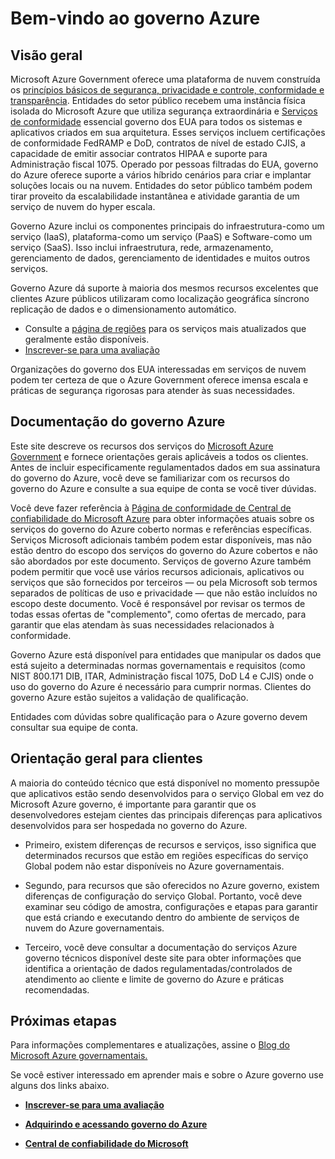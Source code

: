 <properties 
   pageTitle="Visão geral do governo Azure | Microsoft Azure" 
   description="Este artigo fornece uma visão geral dos recursos de nuvem do governo do Azure e o design confiável e segurança usada para conformidade aplicável a federal, estado e as organizações governamentais local e seus parceiros de suporte. " 
   services="Azure-Government"
   cloud="gov" 
   documentationCenter="" 
   authors="ryansoc" 
   manager="zakramer"    editor=""/>

<tags
   ms.service="multiple"
   ms.devlang="na"
   ms.topic="article"
   ms.tgt_pltfrm="na"
   ms.workload="azure-government" 
   ms.date="10/18/2016"
   ms.author="ryansoc"/>

# <a name="welcome-to-azure-government"></a>Bem-vindo ao governo Azure

## <a name="overview"></a>Visão geral

Microsoft Azure Government oferece uma plataforma de nuvem construída os [princípios básicos de segurança, privacidade e controle, conformidade e transparência](http://azure.com/gov). Entidades do setor público recebem uma instância física isolada do Microsoft Azure que utiliza segurança extraordinária e [Serviços de conformidade](https://azure.microsoft.com/support/trust-center/compliance/) essencial governo dos EUA para todos os sistemas e aplicativos criados em sua arquitetura. Esses serviços incluem certificações de conformidade FedRAMP e DoD, contratos de nível de estado CJIS, a capacidade de emitir associar contratos HIPAA e suporte para Administração fiscal 1075. Operado por pessoas filtradas do EUA, governo do Azure oferece suporte a vários híbrido cenários para criar e implantar soluções locais ou na nuvem. Entidades do setor público também podem tirar proveito da escalabilidade instantânea e atividade garantia de um serviço de nuvem do hyper escala.

Governo Azure inclui os componentes principais do infraestrutura-como um serviço (IaaS), plataforma-como um serviço (PaaS) e Software-como um serviço (SaaS).  Isso inclui infraestrutura, rede, armazenamento, gerenciamento de dados, gerenciamento de identidades e muitos outros serviços.

Governo Azure dá suporte à maioria dos mesmos recursos excelentes que clientes Azure públicos utilizaram como localização geográfica síncrono replicação de dados e o dimensionamento automático. 

- Consulte a [página de regiões](https://azure.microsoft.com/regions/#services) para os serviços mais atualizados que geralmente estão disponíveis.
- [Inscrever-se para uma avaliação](https://azuregov.microsoft.com/trial/azuregovtrial)

Organizações do governo dos EUA interessadas em serviços de nuvem podem ter certeza de que o Azure Government oferece imensa escala e práticas de segurança rigorosas para atender às suas necessidades.

## <a name="azure-government-documentation"></a>Documentação do governo Azure

Este site descreve os recursos dos serviços do [Microsoft Azure Government](https://azure.microsoft.com/features/gov/) e fornece orientações gerais aplicáveis a todos os clientes. Antes de incluir especificamente regulamentados dados em sua assinatura do governo do Azure, você deve se familiarizar com os recursos do governo do Azure e consulte a sua equipe de conta se você tiver dúvidas.

Você deve fazer referência à [Página de conformidade de Central de confiabilidade do Microsoft Azure](http://www.microsoft.com/en-us/TrustCenter/Compliance/default.aspx) para obter informações atuais sobre os serviços do governo do Azure coberto normas e referências específicas. Serviços Microsoft adicionais também podem estar disponíveis, mas não estão dentro do escopo dos serviços do governo do Azure cobertos e não são abordados por este documento. Serviços de governo Azure também podem permitir que você use vários recursos adicionais, aplicativos ou serviços que são fornecidos por terceiros — ou pela Microsoft sob termos separados de políticas de uso e privacidade — que não estão incluídos no escopo deste documento. Você é responsável por revisar os termos de todas essas ofertas de "complemento", como ofertas de mercado, para garantir que elas atendam às suas necessidades relacionados à conformidade.

Governo Azure está disponível para entidades que manipular os dados que está sujeito a determinadas normas governamentais e requisitos (como NIST 800.171 DIB, ITAR, Administração fiscal 1075, DoD L4 e CJIS) onde o uso do governo do Azure é necessário para cumprir normas. Clientes do governo Azure estão sujeitos a validação de qualificação.

Entidades com dúvidas sobre qualificação para o Azure governo devem consultar sua equipe de conta.

## <a name="general-guidance-for-customers"></a>Orientação geral para clientes

A maioria do conteúdo técnico que está disponível no momento pressupõe que aplicativos estão sendo desenvolvidos para o serviço Global em vez do Microsoft Azure governo, é importante para garantir que os desenvolvedores estejam cientes das principais diferenças para aplicativos desenvolvidos para ser hospedada no governo do Azure.

- Primeiro, existem diferenças de recursos e serviços, isso significa que determinados recursos que estão em regiões específicas do serviço Global podem não estar disponíveis no Azure governamentais.

- Segundo, para recursos que são oferecidos no Azure governo, existem diferenças de configuração do serviço Global.  Portanto, você deve examinar seu código de amostra, configurações e etapas para garantir que está criando e executando dentro do ambiente de serviços de nuvem do Azure governamentais.

- Terceiro, você deve consultar a documentação do serviços Azure governo técnicos disponível deste site para obter informações que identifica a orientação de dados regulamentadas/controlados de atendimento ao cliente e limite de governo do Azure e práticas recomendadas.

## <a name="next-steps"></a>Próximas etapas

Para informações complementares e atualizações, assine o <a href="https://blogs.msdn.microsoft.com/azuregov/">Blog do Microsoft Azure governamentais.</a>

Se você estiver interessado em aprender mais e sobre o Azure governo use alguns dos links abaixo.

- **[Inscrever-se para uma avaliação](https://azuregov.microsoft.com/trial/azuregovtrial)**

- **[Adquirindo e acessando governo do Azure](http://azure.com/gov)**

- **[Central de confiabilidade do Microsoft](https://azure.microsoft.com/support/trust-center/compliance/)**

